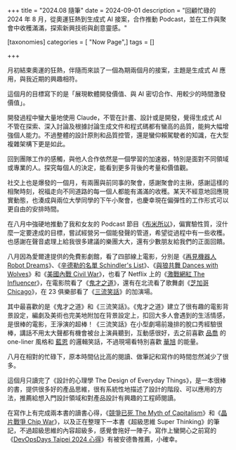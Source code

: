 +++
title = "2024.08 隨筆"
date = 2024-09-01
description = "回顧忙碌的 2024 年 8 月，從奧運狂熱到生成式 AI 接案，合作推動 Podcast，並在工作與聚會中收穫滿滿，探索新興技術與創意靈感。"

[taxonomies]
categories = [ "Now Page",]
tags = []

+++

月初結束奧運的狂熱，伴隨而來談了一個為期兩個月的接案，主題是生成式 AI 應用，與我近期的興趣相符。

這個月的目標寫下的是「展現軟體開發價值、與 AI 密切合作、用較少的時間激發價值」。

開發過程中蠻大量地使用 Claude，不管在計畫、設計或是開發，覺得生成式 AI 不管在探索、深入討論及根據討論生成文件和程式碼都有蠻高的品質，能夠大幅增強個人能力。不過整體的設計原則和品質控管，還是蠻仰賴駕駛者的知識，在大型複雜架構下更是如此。

回到團隊工作的感觸，與他人合作依然是一個學習的加速器，特別是面對不同領域或專業的人。探究每個人的決定，能看到更多背後的考量和價值觀。

社交上也是爆發的一個月，有兩團與前同事的聚會，感謝聚會的主揪，感謝這樣的相聚時刻，祝福走向不同道路的每一個人都能有滿滿的收穫。某天不經意地回應現實動態，也湊成與兩位大學同學的下午小聚會，也慶幸現在偏彈性的工作形式可以更自由的安排時間。

在八月中強硬地推動了我和女友的 Podcast 節目《[布米所以](https://open.spotify.com/show/4h7YvgqQq5qCcYgb5DRFrB)》，偏實驗性質，沒什麼一定要達成的目標，嘗試經營另一個能發聲的管道，希望從過程中有一些收穫。也感謝在聲音處理上給我很多建議的樂團大大，還有少數朋友給我們的正面回饋。

八月因為愛爾達提供的免費影劇館，看了四部線上電影，分別是《[再見機器人 Robot Dreams](https://www.imdb.com/title/tt13429870/)》、《[辛德勒的名單 Schindler's List](https://www.imdb.com/title/tt0108052/)》、《[與狼共舞 Dances with Wolves](https://www.imdb.com/title/tt0099348/)》和《[美國內戰 Civil War](https://www.imdb.com/title/tt17279496/)》，也看了 Netflix 上的《[激戰網紅 The Influencer](https://www.netflix.com/title/81729971)》，在電影院看了《[鬼才之道](https://www.imdb.com/title/tt17079606/)》，還有在北流看了歌舞劇《[芝加哥 Chicago](https://tickets.udnfunlife.com/application/UTK02/UTK0201_.aspx?PRODUCT_ID=P0FYTWKB)》，在 23 俱樂部看了《[三流笑話](https://comedyclub.kktix.cc/events/3stream2024)》的加演場。

其中最喜歡的是《鬼才之道》和《三流笑話》。《鬼才之道》建立了很有趣的電影背景設定，編劇及美術也完美地附加在背景設定上，扣回大多人會遇到的生活情感，是很棒的電影，王淨演的超棒！《三流笑話》在小型劇場前幾排的脫口秀經驗很棒，講話不用太大聲都有機會被台上演員聽到，互動感很好，去之前喜歡 [品喬](https://www.youtube.com/@pinciaostandup) 的 one-liner 風格和 [藍恩](https://portaly.cc/ren_standup) 的邏輯笑話，不過現場看特別喜歡 [華旭](https://www.youtube.com/@huahsuuuu) 的能量。

八月在相對的忙碌下，原本時間佔比高的閱讀、做筆記和寫作的時間忽然減少了很多。

這個月只讀完了《設計的心理學 The Design of Everyday Things》，是一本很棒的書，提供很多好的產品思維，很有系統性地描述了設計的階段、可以應用的方法，推薦給想入門設計領域和對產品設計有興趣的工程師閱讀。

在寫作上有完成兩本書的讀書心得，《[競爭已死 The Myth of Capitalism](@/reading-notes/the-myth-of-capitalism/index.md)》和《[晶片戰爭 Chip War](@/reading-notes/chip-war/index.md)》，以及正在整理下一本書《超級思維 Super Thinking》的筆記，不過超級思維的內容超級多，感覺會拖好一陣子。寫作上蠻開心之前寫的《[DevOpsDays Taipei 2024 心得](https://blog.mickzh.com/blog/2024-devopsdays-taipei/)》有被安德魯推薦，小確幸。

